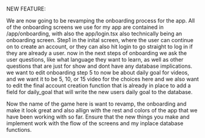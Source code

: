 NEW FEATURE: 

We are now going to be revamping the onboarding process for the app. All of the onboarding screens we use for my app are contained in /app/onboarding, with also the app/login.tsx also technically being an onboarding screen. Step1 in the inital screen, where the user can continue on to create an account, or they can also hit login to go straight to log in if they are already a user. now in the next steps of onboarding we ask the user questions, like what language they want to learn, as well as other questions that are just for show and dont have any database implications. we want to edit onboarding step 5 to now be about daily goal for videos, and we want it to be 5, 10, or 15 video for the choices here and we also want to edit the final account creation function that is already in place to add a field for daily_goal that will write the new users daily goal to the database. 

Now the name of the game here is want to revamp, the onboarding and make it look great and also allign with the rest and colors of the app that we have been working with so far. Ensure that the new things you make and implement work with the flow of the screens and my inplace database functions. 